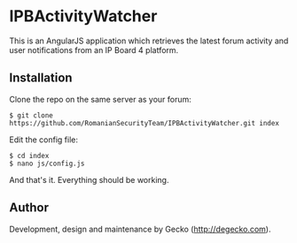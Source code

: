 # IPBActivityWatcher

This is an AngularJS application which retrieves the latest forum activity and user notifications from an IP Board 4 platform.

Installation
-

Clone the repo on the same server as your forum:
```
$ git clone https://github.com/RomanianSecurityTeam/IPBActivityWatcher.git index
```

Edit the config file:
```
$ cd index
$ nano js/config.js
```

And that's it. Everything should be working.

Author
-
Development, design and maintenance by Gecko (http://degecko.com).